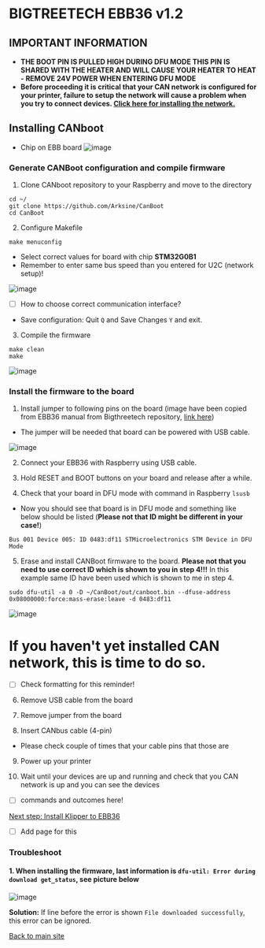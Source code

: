 # BIGTREETECH EBB36 v1.2 
## IMPORTANT INFORMATION
* **THE BOOT PIN IS PULLED HIGH DURING DFU MODE THIS PIN IS SHARED WITH THE HEATER AND WILL CAUSE YOUR HEATER TO HEAT - REMOVE 24V POWER WHEN ENTERING DFU MODE**
* **Before proceeding it is critical that your CAN network is configured for your printer, failure to setup the network will cause a problem when you try to connect devices. [Click here for installing the network.](can_network.md)**

## Installing CANboot
* Chip on EBB board
![image](https://user-images.githubusercontent.com/5571703/210181066-093cb59a-13f4-43e1-a7fb-6ce9342ede84.png)

### Generate CANBoot configuration and compile firmware
1. Clone CANboot repository to your Raspberry and move to the directory
```
cd ~/
git clone https://github.com/Arksine/CanBoot
cd CanBoot
```
2. Configure Makefile
```
make menuconfig
```
* Select correct values for board with chip **STM32G0B1**
* Remember to enter same bus speed than you entered for U2C (network setup)!

![image](https://user-images.githubusercontent.com/5571703/210181316-fa95f903-4438-48a8-a8a1-6a1f32ddc0c9.png)

* [ ] How to choose correct communication interface?

* Save configuration: Quit ```Q``` and Save Changes ```Y``` and exit.

3. Compile the firmware
```
make clean
make
```

![image](https://user-images.githubusercontent.com/5571703/210181767-25d94f9c-9fa8-422e-8ac5-367635dd05c8.png)

### Install the firmware to the board
1. Install jumper to following pins on the board (image have been copied from EBB36 manual from Bigthreetech repository, [link here](https://github.com/bigtreetech/EBB))
* The jumper will be needed that board can be powered with USB cable.
 
![image](https://user-images.githubusercontent.com/5571703/210182028-49adecd6-33d7-4e7c-9d56-28c77542c465.png)

2. Connect your EBB36 with Raspberry using USB cable.

3. Hold RESET and BOOT buttons on your board and release after a while.

4. Check that your board in DFU mode with command in Raspberry ```lsusb```

* Now you should see that board is in DFU mode and something like below should be listed (**Please not that ID might be different in your case!**)

```Bus 001 Device 005: ID 0483:df11 STMicroelectronics STM Device in DFU Mode```

5. Erase and install CANBoot firmware to the board. **Please not that you need to use correct ID which is shown to you in step 4!!!** In this example same ID have been used which is shown to me in step 4.

```sudo dfu-util -a 0 -D ~/CanBoot/out/canboot.bin --dfuse-address 0x08000000:force:mass-erase:leave -d 0483:df11```

![image](https://user-images.githubusercontent.com/5571703/210182509-e74b02b5-1b81-4bc0-80a8-e63da294e10b.png)

# If you haven't yet installed CAN network, this is time to do so.
* [ ] Check formatting for this reminder!

6. Remove USB cable from the board

7. Remove jumper from the board

8. Insert CANbus cable (4-pin)
* Please check couple of times that your cable pins that those are 

9. Power up your printer

10. Wait until your devices are up and running and check that you CAN network is up and you can see the devices
* [ ] commands and outcomes here!

[Next step: Install Klipper to EBB36]()
* [ ] Add page for this

### Troubleshoot
#### 1. When installing the firmware, last information is ```dfu-util: Error during download get_status```, see picture below

![image](https://user-images.githubusercontent.com/5571703/210182451-2c7b4501-dd6b-4198-b02a-13cd018ca4a2.png)

**Solution:** If line before the error is shown ```File downloaded successfully```, this error can be ignored.

[Back to main site](README.md)
